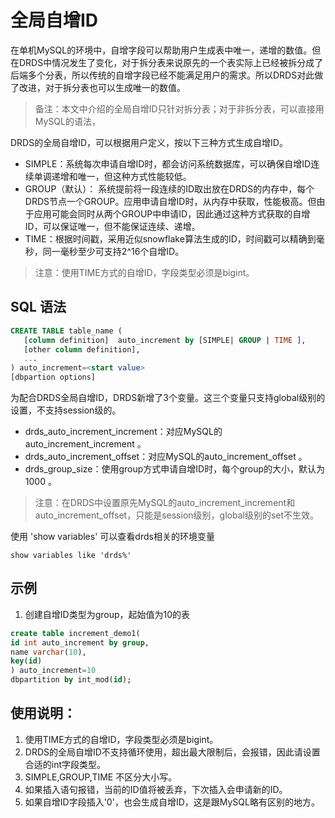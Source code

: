 # 全局自增ID
在单机MySQL的环境中，自增字段可以帮助用户生成表中唯一，递增的数值。但在DRDS中情况发生了变化，对于拆分表来说原先的一个表实际上已经被拆分成了后端多个分表，所以传统的自增字段已经不能满足用户的需求。所以DRDS对此做了改进，对于拆分表也可以生成唯一的数值。

>备注：本文中介绍的全局自增ID只针对拆分表；对于非拆分表，可以直接用MySQL的语法，

DRDS的全局自增ID，可以根据用户定义，按以下三种方式生成自增ID。
- SIMPLE：系统每次申请自增ID时，都会访问系统数据库，可以确保自增ID连续单调递增和唯一，但这种方式性能较低。
- GROUP（默认）： 系统提前将一段连续的ID取出放在DRDS的内存中，每个DRDS节点一个GROUP。应用申请自增ID时，从内存中获取，性能极高。但由于应用可能会同时从两个GROUP中申请ID，因此通过这种方式获取的自增ID，可以保证唯一，但不能保证连续、递增。
- TIME：根据时间戳，采用近似snowflake算法生成的ID，时间戳可以精确到毫秒，同一毫秒至少可支持2^16个自增ID。 
> 注意：使用TIME方式的自增ID，字段类型必须是bigint。

## SQL 语法
```SQL
CREATE TABLE table_name (
   [column definition]  auto_increment by [SIMPLE| GROUP | TIME ],
   [other column definition],
   ...
) auto_increment=<start value>
[dbpartion options]
```
为配合DRDS全局自增ID，DRDS新增了3个变量。这三个变量只支持global级别的设置，不支持session级的。
- drds_auto_increment_increment：对应MySQL的auto_increment_increment 。
- drds_auto_increment_offset：对应MySQL的auto_increment_offset 。
- drds_group_size：使用group方式申请自增ID时，每个group的大小，默认为1000 。
> 注意：在DRDS中设置原先MySQL的auto_increment_increment和auto_increment_offset，只能是session级别，global级别的set不生效。


使用 'show variables' 可以查看drds相关的环境变量
```
show variables like 'drds%' 
```

## 示例
1. 创建自增ID类型为group，起始值为10的表
```SQL
create table increment_demo1(
id int auto_increment by group,
name varchar(10),
key(id)
) auto_increment=10
dbpartition by int_mod(id);
```

## 使用说明：
1. 使用TIME方式的自增ID，字段类型必须是bigint。
2. DRDS的全局自增ID不支持循环使用，超出最大限制后，会报错，因此请设置合适的int字段类型。
3. SIMPLE,GROUP,TIME 不区分大小写。
4. 如果插入语句报错，当前的ID值将被丢弃，下次插入会申请新的ID。
5. 如果自增ID字段插入'0'，也会生成自增ID，这是跟MySQL略有区别的地方。
